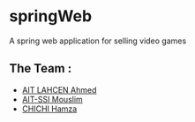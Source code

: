 # springWeb
A spring web application for selling video games

## The Team :
- [AIT LAHCEN Ahmed](https://github.com/AIT-LAHCEN)
- [AIT-SSI Mouslim](https://github.com/MouslimAitssi)
- [CHICHI Hamza](https://github.com/Hamza-CHICHI)
